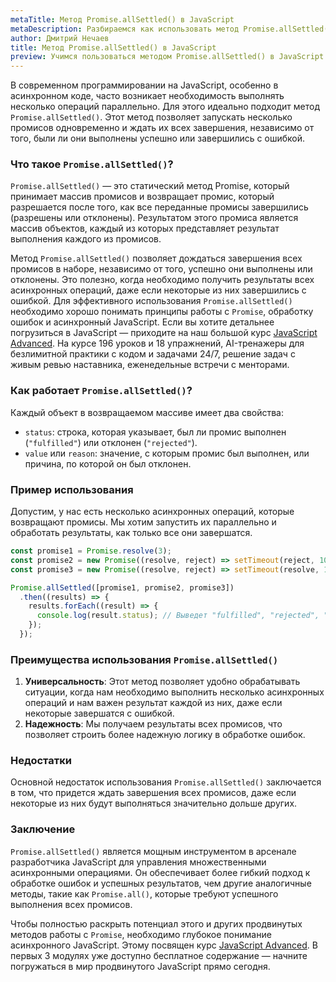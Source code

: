 ```yaml
---
metaTitle: Метод Promise.allSettled() в JavaScript
metaDescription: Разбираемся как использовать метод Promise.allSettled() в JavaScript
author: Дмитрий Нечаев
title: Метод Promise.allSettled() в JavaScript
preview: Учимся пользоваться методом Promise.allSettled() в JavaScript. Разбираем примеры использования
---
```


В современном программировании на JavaScript, особенно в асинхронном коде, часто возникает необходимость выполнять несколько операций параллельно. Для этого идеально подходит метод `Promise.allSettled()`. Этот метод позволяет запускать несколько промисов одновременно и ждать их всех завершения, независимо от того, были ли они выполнены успешно или завершились с ошибкой.

### Что такое `Promise.allSettled()`?

`Promise.allSettled()` — это статический метод Promise, который принимает массив промисов и возвращает промис, который разрешается после того, как все переданные промисы завершились (разрешены или отклонены). Результатом этого промиса является массив объектов, каждый из которых представляет результат выполнения каждого из промисов.

Метод `Promise.allSettled()` позволяет дождаться завершения всех промисов в наборе, независимо от того, успешно они выполнены или отклонены. Это полезно, когда необходимо получить результаты всех асинхронных операций, даже если некоторые из них завершились с ошибкой. Для эффективного использования `Promise.allSettled()` необходимо хорошо понимать принципы работы с `Promise`, обработку ошибок и асинхронный JavaScript. Если вы хотите детальнее погрузиться в JavaScript — приходите на наш большой курс [JavaScript Advanced](https://purpleschool.ru/course/javascript-advanced?utm_source=knowledgebase&utm_medium=text&utm_campaign=metod-promise-allsettled-v-javascript). На курсе 196 уроков и 18 упражнений, AI-тренажеры для безлимитной практики с кодом и задачами 24/7, решение задач с живым ревью наставника, еженедельные встречи с менторами.

### Как работает `Promise.allSettled()`?

Каждый объект в возвращаемом массиве имеет два свойства:

- `status`: строка, которая указывает, был ли промис выполнен (`"fulfilled"`) или отклонен (`"rejected"`).
- `value` или `reason`: значение, с которым промис был выполнен, или причина, по которой он был отклонен.

### Пример использования

Допустим, у нас есть несколько асинхронных операций, которые возвращают промисы. Мы хотим запустить их параллельно и обработать результаты, как только все они завершатся.

```jsx
const promise1 = Promise.resolve(3);
const promise2 = new Promise((resolve, reject) => setTimeout(reject, 100, 'ошибка'));
const promise3 = new Promise((resolve, reject) => setTimeout(resolve, 100, 'успешно'));

Promise.allSettled([promise1, promise2, promise3])
  .then((results) => {
    results.forEach((result) => {
      console.log(result.status); // Выведет "fulfilled", "rejected", "fulfilled"
    });
  });

```

### Преимущества использования `Promise.allSettled()`

1. **Универсальность**: Этот метод позволяет удобно обрабатывать ситуации, когда нам необходимо выполнить несколько асинхронных операций и нам важен результат каждой из них, даже если некоторые завершатся с ошибкой.
2. **Надежность**: Мы получаем результаты всех промисов, что позволяет строить более надежную логику в обработке ошибок.

### Недостатки

Основной недостаток использования `Promise.allSettled()` заключается в том, что придется ждать завершения всех промисов, даже если некоторые из них будут выполняться значительно дольше других.

### Заключение

`Promise.allSettled()` является мощным инструментом в арсенале разработчика JavaScript для управления множественными асинхронными операциями. Он обеспечивает более гибкий подход к обработке ошибок и успешных результатов, чем другие аналогичные методы, такие как `Promise.all()`, которые требуют успешного выполнения всех промисов.

Чтобы полностью раскрыть потенциал этого и других продвинутых методов работы с `Promise`, необходимо глубокое понимание асинхронного JavaScript. Этому посвящен курс [JavaScript Advanced](https://purpleschool.ru/course/javascript-advanced?utm_source=knowledgebase&utm_medium=text&utm_campaign=metod-promise-allsettled-v-javascript). В первых 3 модулях уже доступно бесплатное содержание — начните погружаться в мир продвинутого JavaScript прямо сегодня.
